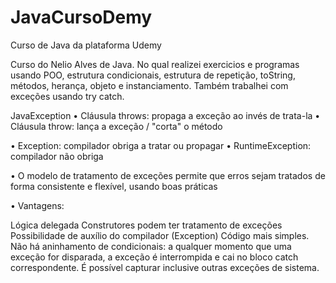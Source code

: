 # JavaCursoDemy

Curso de Java da plataforma Udemy

Curso do Nelio Alves de Java. No qual realizei exercicios e programas usando POO, estrutura condicionais, estrutura de repetição, toString, métodos, herança, objeto e instanciamento.
Também trabalhei com exceções usando try catch.




JavaException
• Cláusula throws: propaga a exceção ao invés de trata-la • Cláusula throw: lança a exceção / "corta" o método

• Exception: compilador obriga a tratar ou propagar • RuntimeException: compilador não obriga

• O modelo de tratamento de exceções permite que erros sejam tratados de forma consistente e flexível, usando boas práticas

• Vantagens:

Lógica delegada
Construtores podem ter tratamento de exceções
Possibilidade de auxílio do compilador (Exception)
Código mais simples. Não há aninhamento de condicionais: a qualquer momento que uma exceção for disparada, a exceção é interrompida e cai no bloco catch correspondente.
É possível capturar inclusive outras exceções de sistema.

